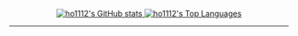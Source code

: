 <!--
**ho1112/ho1112** is a ✨ _special_ ✨ repository because its `README.md` (this file) appears on your GitHub profile.

Here are some ideas to get you started:

- 🔭 I’m currently working on ...
- 🌱 I’m currently learning ...
- 👯 I’m looking to collaborate on ...
- 🤔 I’m looking for help with ...
- 💬 Ask me about ...
- 📫 How to reach me: ...
- 😄 Pronouns: ...
- ⚡ Fun fact: ...
-->

<!-- 그래프
<p align="center">
  <a href="https://github.com/vn7n24fzkq/github-profile-summary-cards">
    <img src="https://github-profile-summary-cards.vercel.app/api/cards/profile-details?username=ho1112&theme=tokyonight" alt="ho1112's Profile Summary"/>
  </a>
</p>
-->

<p align="center">
  <a href="https://github.com/ho1112">
    <img src="https://github-readme-stats.vercel.app/api?username=ho1112&show_icons=true&theme=tokyonight&rank_icon=github" alt="ho1112's GitHub stats" />
    <img src="https://github-readme-stats.vercel.app/api/top-langs/?username=ho1112&layout=compact&theme=tokyonight" alt="ho1112's Top Languages" />
  </a>
</p>

<!-- Contribution Graph
<p align="center">
  <a href="https://github.com/ho1112">
    <img src="https://github-readme-activity-graph.vercel.app/graph?username=ho1112&theme=react-dark&hide_border=true" alt="ho1112's Contribution Graph" />
  </a>
</p>
-->



---

